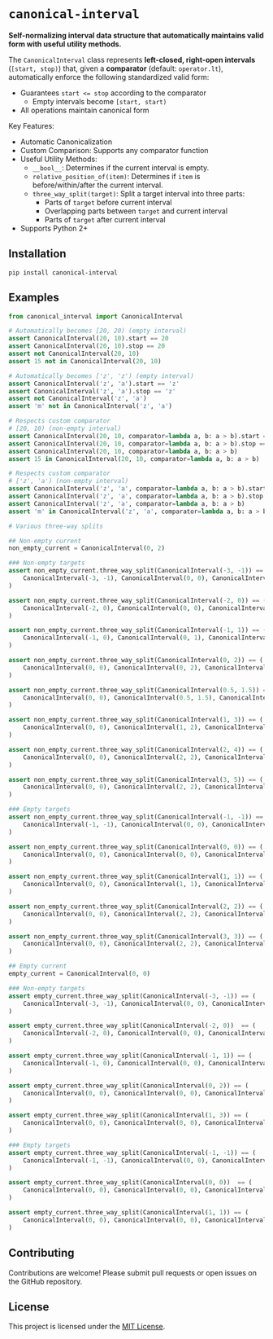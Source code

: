 # `canonical-interval`

**Self-normalizing interval data structure that automatically maintains valid form with useful utility methods.**

The `CanonicalInterval` class represents **left-closed, right-open intervals** (`[start, stop)`) that, given a **comparator** (default: `operator.lt`), automatically enforce the following standardized valid form:

- Guarantees `start <= stop` according to the comparator
  - Empty intervals become `[start, start)`
- All operations maintain canonical form

Key Features:

- Automatic Canonicalization  
- Custom Comparison: Supports any comparator function
- Useful Utility Methods:
  - `__bool__`: Determines if the current interval is empty.
  - `relative_position_of(item)`: Determines if `item` is before/within/after the current interval.
  - `three_way_split(target)`: Split a target interval into three parts:
    - Parts of `target` before current interval
    - Overlapping parts between `target` and current interval
    - Parts of `target` after current interval
- Supports Python 2+

## Installation

```commandline
pip install canonical-interval
```

## Examples

```python
from canonical_interval import CanonicalInterval

# Automatically becomes [20, 20) (empty interval)
assert CanonicalInterval(20, 10).start == 20
assert CanonicalInterval(20, 10).stop == 20
assert not CanonicalInterval(20, 10)
assert 15 not in CanonicalInterval(20, 10)

# Automatically becomes ['z', 'z') (empty interval)
assert CanonicalInterval('z', 'a').start == 'z'
assert CanonicalInterval('z', 'a').stop == 'z'
assert not CanonicalInterval('z', 'a')
assert 'm' not in CanonicalInterval('z', 'a')

# Respects custom comparator
# [20, 10) (non-empty interval)
assert CanonicalInterval(20, 10, comparator=lambda a, b: a > b).start == 20
assert CanonicalInterval(20, 10, comparator=lambda a, b: a > b).stop == 10
assert CanonicalInterval(20, 10, comparator=lambda a, b: a > b)
assert 15 in CanonicalInterval(20, 10, comparator=lambda a, b: a > b)

# Respects custom comparator
# ['z', 'a') (non-empty interval)
assert CanonicalInterval('z', 'a', comparator=lambda a, b: a > b).start == 'z'
assert CanonicalInterval('z', 'a', comparator=lambda a, b: a > b).stop == 'a'
assert CanonicalInterval('z', 'a', comparator=lambda a, b: a > b)
assert 'm' in CanonicalInterval('z', 'a', comparator=lambda a, b: a > b)

# Various three-way splits

## Non-empty current
non_empty_current = CanonicalInterval(0, 2)

### Non-empty targets
assert non_empty_current.three_way_split(CanonicalInterval(-3, -1)) == (
    CanonicalInterval(-3, -1), CanonicalInterval(0, 0), CanonicalInterval(2, 2)
)

assert non_empty_current.three_way_split(CanonicalInterval(-2, 0)) == (
    CanonicalInterval(-2, 0), CanonicalInterval(0, 0), CanonicalInterval(2, 2)
)

assert non_empty_current.three_way_split(CanonicalInterval(-1, 1)) == (
    CanonicalInterval(-1, 0), CanonicalInterval(0, 1), CanonicalInterval(2, 2)
)

assert non_empty_current.three_way_split(CanonicalInterval(0, 2)) == (
    CanonicalInterval(0, 0), CanonicalInterval(0, 2), CanonicalInterval(2, 2)
)

assert non_empty_current.three_way_split(CanonicalInterval(0.5, 1.5)) == (
    CanonicalInterval(0, 0), CanonicalInterval(0.5, 1.5), CanonicalInterval(2, 2)
)

assert non_empty_current.three_way_split(CanonicalInterval(1, 3)) == (
    CanonicalInterval(0, 0), CanonicalInterval(1, 2), CanonicalInterval(2, 3)
)

assert non_empty_current.three_way_split(CanonicalInterval(2, 4)) == (
    CanonicalInterval(0, 0), CanonicalInterval(2, 2), CanonicalInterval(2, 4)
)

assert non_empty_current.three_way_split(CanonicalInterval(3, 5)) == (
    CanonicalInterval(0, 0), CanonicalInterval(2, 2), CanonicalInterval(3, 5)
)

### Empty targets
assert non_empty_current.three_way_split(CanonicalInterval(-1, -1)) == (
    CanonicalInterval(-1, -1), CanonicalInterval(0, 0), CanonicalInterval(2, 2)
)

assert non_empty_current.three_way_split(CanonicalInterval(0, 0)) == (
    CanonicalInterval(0, 0), CanonicalInterval(0, 0), CanonicalInterval(2, 2)
)

assert non_empty_current.three_way_split(CanonicalInterval(1, 1)) == (
    CanonicalInterval(0, 0), CanonicalInterval(1, 1), CanonicalInterval(2, 2)
)

assert non_empty_current.three_way_split(CanonicalInterval(2, 2)) == (
    CanonicalInterval(0, 0), CanonicalInterval(2, 2), CanonicalInterval(2, 2)
)

assert non_empty_current.three_way_split(CanonicalInterval(3, 3)) == (
    CanonicalInterval(0, 0), CanonicalInterval(2, 2), CanonicalInterval(3, 3)
)

## Empty current
empty_current = CanonicalInterval(0, 0)

### Non-empty targets
assert empty_current.three_way_split(CanonicalInterval(-3, -1)) == (
    CanonicalInterval(-3, -1), CanonicalInterval(0, 0), CanonicalInterval(0, 0)
)

assert empty_current.three_way_split(CanonicalInterval(-2, 0))  == (
    CanonicalInterval(-2, 0), CanonicalInterval(0, 0), CanonicalInterval(0, 0)
)

assert empty_current.three_way_split(CanonicalInterval(-1, 1)) == (
    CanonicalInterval(-1, 0), CanonicalInterval(0, 0), CanonicalInterval(0, 1)
)

assert empty_current.three_way_split(CanonicalInterval(0, 2)) == (
    CanonicalInterval(0, 0), CanonicalInterval(0, 0), CanonicalInterval(0, 2)
)

assert empty_current.three_way_split(CanonicalInterval(1, 3)) == (
    CanonicalInterval(0, 0), CanonicalInterval(0, 0), CanonicalInterval(1, 3)
)

### Empty targets
assert empty_current.three_way_split(CanonicalInterval(-1, -1)) == (
    CanonicalInterval(-1, -1), CanonicalInterval(0, 0), CanonicalInterval(0, 0)
)

assert empty_current.three_way_split(CanonicalInterval(0, 0))  == (
    CanonicalInterval(0, 0), CanonicalInterval(0, 0), CanonicalInterval(0, 0)
)

assert empty_current.three_way_split(CanonicalInterval(1, 1)) == (
    CanonicalInterval(0, 0), CanonicalInterval(0, 0), CanonicalInterval(1, 1)
)
```

## Contributing

Contributions are welcome! Please submit pull requests or open issues on the GitHub repository.

## License

This project is licensed under the [MIT License](LICENSE).